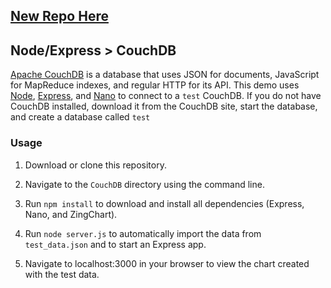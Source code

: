 ## [New Repo Here](https://github.com/zingchart-demos/node-express-couchdb)

## Node/Express > CouchDB

[Apache CouchDB](http://couchdb.apache.org/) is a database that uses JSON for documents, JavaScript for MapReduce indexes, and regular HTTP for its API. This demo uses [Node](https://nodejs.org/), [Express](http://expressjs.com/), and [Nano](https://github.com/dscape/nano) to connect to a `test` CouchDB. If you do not have CouchDB installed, download it from the CouchDB site, start the database, and create a database called `test`

### Usage
1. Download or clone this repository.

2. Navigate to the `CouchDB` directory using the command line.

3. Run `npm install` to download and install all dependencies (Express, Nano, and ZingChart).

4. Run `node server.js` to automatically import the data from `test_data.json` and to start an Express app.

5. Navigate to localhost:3000 in your browser to view the chart created with the test data.
